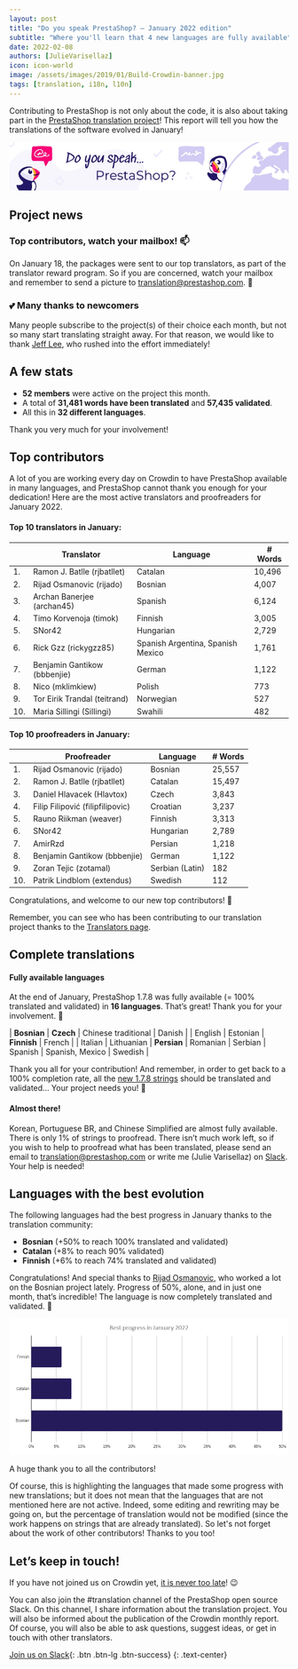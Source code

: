 ```yaml
---
layout: post
title: "Do you speak PrestaShop? – January 2022 edition"
subtitle: "Where you'll learn that 4 new languages are fully available"
date: 2022-02-08 
authors: [JulieVarisellaz]
icon: icon-world
image: /assets/images/2019/01/Build-Crowdin-banner.jpg
tags: [translation, i18n, l10n]
---
```


Contributing to PrestaShop is not only about the code, it is also about taking part in the [PrestaShop translation project](https://crowdin.com/project/prestashop-official)! This report will tell you how the translations of the software evolved in January!

![Crowdin Monthly banner](/assets/images/2019/01/Build-Crowdin-banner.jpg)

## Project news

### Top contributors, watch your mailbox! :mailbox:

On January 18, the packages were sent to our top translators, as part of the translator reward program. So if you are concerned, watch your mailbox and remember to send a picture to translation@prestashop.com. 📸

### 💕 Many thanks to newcomers

Many people subscribe to the project(s) of their choice each month, but not so many start translating straight away. For that reason, we would like to thank [Jeff Lee](https://crowdin.com/profile/dglzhh), who rushed into the effort immediately! 


## A few stats
 
* **52 members** were active on the project this month.
* A total of **31,481 words have been translated** and **57,435 validated**.
* All this in **32 different languages**.
 
Thank you very much for your involvement!

## Top contributors
 
A lot of you are working every day on Crowdin to have PrestaShop available in many languages, and PrestaShop cannot thank you enough for your dedication! Here are the most active translators and proofreaders for January 2022.
 
#### Top 10 translators in January:
 
| |Translator | Language | # Words
|-|---------- | -------- | ----------------
| 1. | Ramon J. Batlle (rjbatllet) | Catalan | 10,496
| 2. | Rijad Osmanovic (rijado) | Bosnian | 4,007
| 3. | Archan Banerjee (archan45) | Spanish | 6,124
| 4. | Timo Korvenoja (timok) | Finnish | 3,005 
| 5. | SNor42 | Hungarian | 2,729
| 6. | Rick Gzz (rickygzz85) | Spanish Argentina, Spanish Mexico | 1,761
| 7. | Benjamin Gantikow (bbbenjie) | German | 1,122
| 8. | Nico (mklimkiew) | Polish | 773
| 9. | Tor Eirik Trandal (teitrand) | Norwegian | 527
| 10. | Maria Sillingi (Sillingi) | Swahili | 482
 
#### Top 10 proofreaders in January:
 
| | Proofreader | Language | # Words
|-| ---------- | -------- | ----------------
| 1. | Rijad Osmanovic (rijado) | Bosnian | 25,557 
| 2. | Ramon J. Batlle (rjbatllet) | Catalan | 15,497 
| 3. | Daniel Hlavacek (Hlavtox) | Czech | 3,843
| 4. | Filip Filipović (filipfilipovic) | Croatian | 3,237 
| 5. | Rauno Riikman (weaver) | Finnish | 3,313
| 6. | SNor42 | Hungarian | 2,789
| 7. | AmirRzd | Persian | 1,218 
| 8. | Benjamin Gantikow (bbbenjie) | German | 1,122
| 9. | Zoran Tejic (zotamal) | Serbian (Latin) | 182
| 10. | Patrik Lindblom (extendus) | Swedish | 112

Congratulations, and welcome to our new top contributors! :clap:
 
Remember, you can see who has been contributing to our translation project thanks to the [Translators page](https://translators.prestashop.com/).
 
## Complete translations
 
#### Fully available languages
 
At the end of January, PrestaShop 1.7.8 was fully available (= 100% translated and validated) in **16 languages**. That’s great! Thank you for your involvement. :tada:
 
| **Bosnian** | **Czech** | Chinese traditional | Danish | 
| English | Estonian | **Finnish** | French | 
| Italian | Lithuanian | **Persian** | Romanian 
| Serbian | Spanish | Spanish, Mexico | Swedish |

Thank you all for your contribution! And remember, in order to get back to a 100% completion rate, all the [new 1.7.8 strings](https://build.prestashop.com/news/prestashop-178-translations/) should be translated and validated... Your project needs you! :muscle: 

#### Almost there!

Korean, Portuguese BR, and Chinese Simplified are almost fully available. There is only 1% of strings to proofread. 
There isn’t much work left, so if you wish to help to proofread what has been translated, please send an email to translation@prestashop.com or write me (Julie Varisellaz) on [Slack](https://join.slack.com/t/prestashop/shared_invite/zt-dkmbz5qf-I~FlEWwmRUOXunc5ui0Ucg). Your help is needed!

## Languages with the best evolution

The following languages had the best progress in January thanks to the translation community:
 
* **Bosnian** (+50% to reach 100% translated and validated) 
* **Catalan** (+8% to reach 90% validated)
* **Finnish** (+6% to reach 74% translated and validated)

Congratulations! And special thanks to [Rijad Osmanovic](https://crowdin.com/profile/rijado), who worked a lot on the Bosnian project lately. Progress of 50%, alone, and in just one month, that’s incredible! The language is now completely translated and validated. :muscle:

![Best translation progress in January 2022](/assets/images/2022/02/build-crowdin-progress-jan22.png)

A huge thank you to all the contributors!
 
Of course, this is highlighting the languages that made some progress with new translations; but it does not mean that the languages that are not mentioned here are not active. Indeed, some editing and rewriting may be going on, but the percentage of translation would not be modified (since the work happens on strings that are already translated). So let's not forget about the work of other contributors! Thanks to you too!

## Let’s keep in touch!

If you have not joined us on Crowdin yet, [it is never too late](https://crowdin.com/project/prestashop-official)! :wink:

You can also join the #translation channel of the PrestaShop open source Slack. On this channel, I share information about the translation project. You will also be informed about the publication of the Crowdin monthly report. Of course, you will also be able to ask questions, suggest ideas, or get in touch with other translators.

[Join us on Slack](https://join.slack.com/t/prestashop/shared_invite/zt-dkmbz5qf-I~FlEWwmRUOXunc5ui0Ucg){: .btn .btn-lg .btn-success}
{: .text-center}


